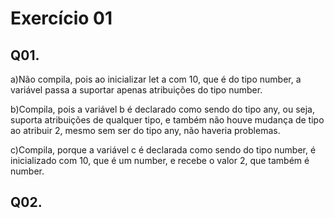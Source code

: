 # Exercício 01

## Q01.

<p>a)Não compila, pois ao inicializar let a com 10, que é do tipo number, a variável passa a suportar apenas atribuições do tipo number.</p>
<p>b)Compila, pois a variável b é declarado como sendo do tipo any, ou seja, suporta atribuições de qualquer tipo, e também não houve mudança de tipo ao atribuir 2, mesmo sem ser do tipo any, não haveria problemas.</p>

<p>c)Compila, porque a variável c é declarada como sendo do tipo number, é inicializado com 10, que é um number, e recebe o valor 2, que também é number.</p>

## Q02.

